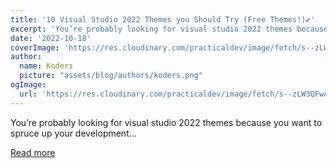 ```yaml
---
title: '10 Visual Studio 2022 Themes you Should Try (Free Themes!)✔️'
excerpt: 'You’re probably looking for visual studio 2022 themes because you want to spruce up your development...'
date: '2022-10-18'
coverImage: 'https://res.cloudinary.com/practicaldev/image/fetch/s--zLW3QFwA--/c_imagga_scale,f_auto,fl_progressive,h_420,q_auto,w_1000/https://dev-to-uploads.s3.amazonaws.com/uploads/articles/kg5trldc1kbesx6kd4je.png'
author:
  name: Koders
  picture: "assets/blog/authors/koders.png"
ogImage:
  url: 'https://res.cloudinary.com/practicaldev/image/fetch/s--zLW3QFwA--/c_imagga_scale,f_auto,fl_progressive,h_420,q_auto,w_1000/https://dev-to-uploads.s3.amazonaws.com/uploads/articles/kg5trldc1kbesx6kd4je.png'
---
```


You’re probably looking for visual studio 2022 themes because you want to spruce up your development...

[Read more](https://dev.to/bytehide/10-visual-studio-2022-themes-you-should-try-free-themes-1f4n)
